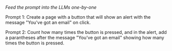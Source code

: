 _Feed the prompt into the LLMs one-by-one_

Prompt 1:
Create a page with a button that will show an alert with the message "You've got an email" on click.

Prompt 2:
Count how many times the button is pressed, and in the alert, add a parantheses after the message "You've got an email" showing how many times the button is pressed.
